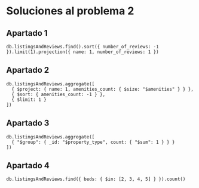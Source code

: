 # Soluciones al problema 2

## Apartado 1

```
db.listingsAndReviews.find().sort({ number_of_reviews: -1 }).limit(1).projection({ name: 1, number_of_reviews: 1 })
```

## Apartado 2

```
db.listingsAndReviews.aggregate([
  { $project: { name: 1, amenities_count: { $size: "$amenities" } } },
  { $sort: { amenities_count: -1 } },
  { $limit: 1 }
])
```

## Apartado 3
```
db.listingsAndReviews.aggregate([
  { "$group": { _id: "$property_type", count: { "$sum": 1 } } }
])
```

## Apartado 4

```
db.listingsAndReviews.find({ beds: { $in: [2, 3, 4, 5] } }).count()
```